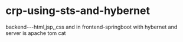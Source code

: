 # crp-using-sts-and-hybernet
backend---html,jsp,,css and in frontend-springboot  with hybernet and server is apache tom cat
